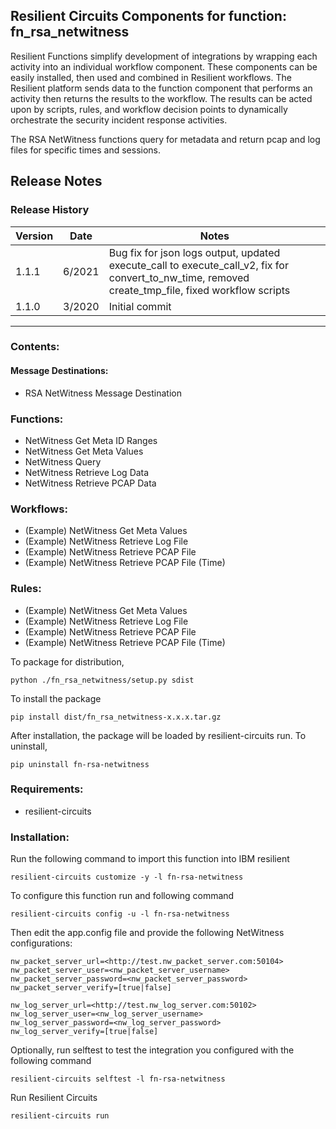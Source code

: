 ## Resilient Circuits Components for function: fn_rsa_netwitness


Resilient Functions simplify development of integrations by wrapping each activity into an individual workflow component. These components can be easily installed, then used and combined in Resilient workflows. The Resilient platform sends data to the function component that performs an activity then returns the results to the workflow. The results can be acted upon by scripts, rules, and workflow decision points to dynamically orchestrate the security incident response activities.

The RSA NetWitness functions query for metadata and return pcap and log files for specific times and sessions.

## Release Notes
<!--
  Specify all changes in this release. Do not remove the release 
  notes of a previous release
-->
### Release History

| Version | Date | Notes |
| ------- | ---- | ----- |
| 1.1.1 | 6/2021 | Bug fix for json logs output, updated execute_call to execute_call_v2, fix for convert_to_nw_time, removed create_tmp_file, fixed workflow scripts |
| 1.1.0 | 3/2020 | Initial commit |

---
 
### Contents:
#### Message Destinations: 
  * RSA NetWitness Message Destination

### Functions: 
  * NetWitness Get Meta ID Ranges
  * NetWitness Get Meta Values
  * NetWitness Query
  * NetWitness Retrieve Log Data
  * NetWitness Retrieve PCAP Data  

### Workflows: 
  * (Example) NetWitness Get Meta Values
  * (Example) NetWitness Retrieve Log File
  * (Example) NetWitness Retrieve PCAP File
  * (Example) NetWitness Retrieve PCAP File (Time)

### Rules: 
  * (Example) NetWitness Get Meta Values
  * (Example) NetWitness Retrieve Log File
  * (Example) NetWitness Retrieve PCAP File
  * (Example) NetWitness Retrieve PCAP File (Time)

To package for distribution,

    python ./fn_rsa_netwitness/setup.py sdist

To install the package

    pip install dist/fn_rsa_netwitness-x.x.x.tar.gz

After installation, the package will be loaded by resilient-circuits run.
To uninstall,

    pip uninstall fn-rsa-netwitness

### Requirements:
* resilient-circuits 

### Installation:
Run the following command to import this function into IBM resilient

    resilient-circuits customize -y -l fn-rsa-netwitness

To configure this function run and following command

    resilient-circuits config -u -l fn-rsa-netwitness

Then edit the app.config file and provide the following NetWitness configurations:

    nw_packet_server_url=<http://test.nw_packet_server.com:50104>
    nw_packet_server_user=<nw_packet_server_username>
    nw_packet_server_password=<nw_packet_server_password>
    nw_packet_server_verify=[true|false]
    
    nw_log_server_url=<http://test.nw_log_server.com:50102>
    nw_log_server_user=<nw_log_server_username>
    nw_log_server_password=<nw_log_server_password>
    nw_log_server_verify=[true|false]
 
 Optionally, run selftest to test the integration you configured with the following command
 
    resilient-circuits selftest -l fn-rsa-netwitness
 
 Run Resilient Circuits
 
    resilient-circuits run